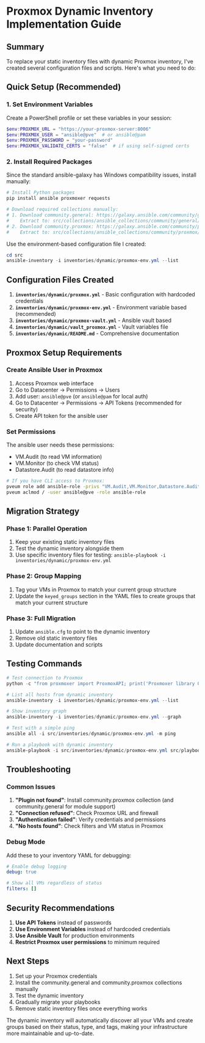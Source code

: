 # Proxmox Dynamic Inventory Implementation Guide

## Summary

To replace your static inventory files with dynamic Proxmox inventory, I've created several configuration files and scripts. Here's what you need to do:

## Quick Setup (Recommended)

### 1. Set Environment Variables

Create a PowerShell profile or set these variables in your session:

```powershell
$env:PROXMOX_URL = "https://your-proxmox-server:8006"
$env:PROXMOX_USER = "ansible@pve"  # or ansible@pam
$env:PROXMOX_PASSWORD = "your-password"
$env:PROXMOX_VALIDATE_CERTS = "false"  # if using self-signed certs
```

### 2. Install Required Packages

Since the standard ansible-galaxy has Windows compatibility issues, install manually:

```powershell
# Install Python packages
pip install ansible proxmoxer requests

# Download required collections manually:
# 1. Download community.general: https://galaxy.ansible.com/community/general
#    Extract to: src/collections/ansible_collections/community/general/
# 2. Download community.proxmox: https://galaxy.ansible.com/community/proxmox
#    Extract to: src/collections/ansible_collections/community/proxmox/
```
Use the environment-based configuration file I created:

```powershell
cd src
ansible-inventory -i inventories/dynamic/proxmox-env.yml --list
```

## Configuration Files Created

1. **`inventories/dynamic/proxmox.yml`** - Basic configuration with hardcoded credentials
2. **`inventories/dynamic/proxmox-env.yml`** - Environment variable based (recommended)
3. **`inventories/dynamic/proxmox-vault.yml`** - Ansible vault based
4. **`inventories/dynamic/vault_proxmox.yml`** - Vault variables file
5. **`inventories/dynamic/README.md`** - Comprehensive documentation

## Proxmox Setup Requirements

### Create Ansible User in Proxmox

1. Access Proxmox web interface
2. Go to Datacenter → Permissions → Users
3. Add user: `ansible@pve` (or `ansible@pam` for local auth)
4. Go to Datacenter → Permissions → API Tokens (recommended for security)
5. Create API token for the ansible user

### Set Permissions

The ansible user needs these permissions:
- VM.Audit (to read VM information)
- VM.Monitor (to check VM status)  
- Datastore.Audit (to read datastore info)

```bash
# If you have CLI access to Proxmox:
pveum role add ansible-role -privs "VM.Audit,VM.Monitor,Datastore.Audit"
pveum aclmod / -user ansible@pve -role ansible-role
```

## Migration Strategy

### Phase 1: Parallel Operation
1. Keep your existing static inventory files
2. Test the dynamic inventory alongside them
3. Use specific inventory files for testing: `ansible-playbook -i inventories/dynamic/proxmox-env.yml`

### Phase 2: Group Mapping
1. Tag your VMs in Proxmox to match your current group structure
2. Update the `keyed_groups` section in the YAML files to create groups that match your current structure

### Phase 3: Full Migration
1. Update `ansible.cfg` to point to the dynamic inventory
2. Remove old static inventory files
3. Update documentation and scripts

## Testing Commands

```powershell
# Test connection to Proxmox
python -c "from proxmoxer import ProxmoxAPI; print('Proxmoxer library OK')"

# List all hosts from dynamic inventory
ansible-inventory -i inventories/dynamic/proxmox-env.yml --list

# Show inventory graph
ansible-inventory -i inventories/dynamic/proxmox-env.yml --graph

# Test with a simple ping
ansible all -i src/inventories/dynamic/proxmox-env.yml -m ping

# Run a playbook with dynamic inventory
ansible-playbook -i src/inventories/dynamic/proxmox-env.yml src/playbooks/site.yml
```

## Troubleshooting

### Common Issues

1. **"Plugin not found"**: Install community.proxmox collection (and community.general for module support)
2. **"Connection refused"**: Check Proxmox URL and firewall
3. **"Authentication failed"**: Verify credentials and permissions
4. **"No hosts found"**: Check filters and VM status in Proxmox

### Debug Mode

Add these to your inventory YAML for debugging:
```yaml
# Enable debug logging
debug: true

# Show all VMs regardless of status
filters: []
```

## Security Recommendations

1. **Use API Tokens** instead of passwords
2. **Use Environment Variables** instead of hardcoded credentials
3. **Use Ansible Vault** for production environments
4. **Restrict Proxmox user permissions** to minimum required

## Next Steps

1. Set up your Proxmox credentials
2. Install the community.general and community.proxmox collections manually
3. Test the dynamic inventory
4. Gradually migrate your playbooks
5. Remove static inventory files once everything works

The dynamic inventory will automatically discover all your VMs and create groups based on their status, type, and tags, making your infrastructure more maintainable and up-to-date.

